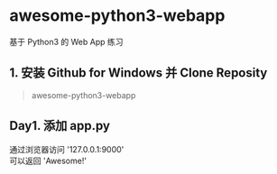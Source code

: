 # awesome-python3-webapp
基于 Python3 的 Web App 练习

## 1. 安装 Github for Windows 并 Clone Reposity
> awesome-python3-webapp

## Day1. 添加 app.py
通过浏览器访问 '127.0.0.1:9000'  
可以返回 'Awesome!'  

